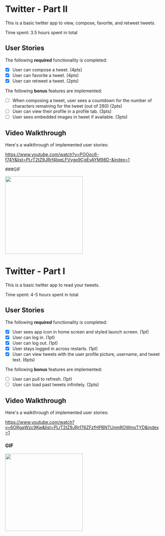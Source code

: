 # Twitter - Part II

This is a basic twitter app to view, compose, favorite, and retweet tweets.

Time spent: 3.5 hours spent in total

## User Stories

The following **required** functionality is completed:

- [x] User can compose a tweet. (4pts)
- [x] User can favorite a tweet. (4pts)
- [x] User can retweet a tweet. (2pts)

The following **bonus** features are implemented:

- [ ] When composing a tweet, user sees a countdown for the number of characters remaining for the tweet (out of 280) (2pts)
- [ ] User can view their profile in a profile tab. (3pts)
- [ ] User sees embedded images in tweet if available. (3pts)

## Video Walkthrough

Here's a walkthrough of implemented user stories:

https://www.youtube.com/watch?v=POOoc6-f74Y&list=PLrT2tZ9JRrf4IqeLFVvgp9CgEyAYM98D-&index=1

###GIF


<img src="https://media.giphy.com/media/o3HD7m5hAt2mn8FtM1/giphy.gif" width=250><br>





# Twitter - Part I

This is a basic twitter app to read your tweets.

Time spent: 4-5 hours spent in total

## User Stories

The following **required** functionality is completed:

- [x] User sees app icon in home screen and styled launch screen. (1pt)
- [x] User can log in. (1pt)
- [x] User can log out. (1pt)
- [x] User stays logged in across restarts. (1pt)
- [x] User can view tweets with the user profile picture, username, and tweet text. (6pts)

The following **bonus** features are implemented:

- [ ] User can pull to refresh. (1pt)
- [ ] User can load past tweets infinitely. (2pts)

## Video Walkthrough

Here's a walkthrough of implemented user stories:

https://www.youtube.com/watch?v=6ORgqWzc9Kw&list=PLrT2tZ9JRrf76ZFzfHPBNTUnmROWmxTYD&index=1


### GIF

<img src="https://media.giphy.com/media/XB0uQAoWg5IbkfwvGb/giphy.gif" width=250><br>
